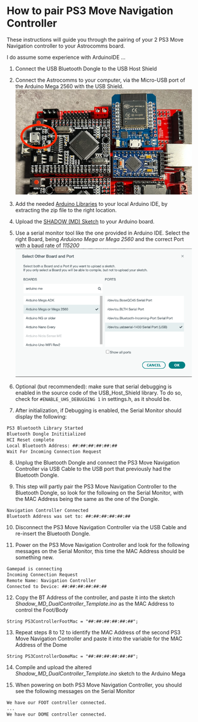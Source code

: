 # How to pair PS3 Move Navigation Controller
These instructions will guide you through the pairing of your 2 PS3 Move Navigation controller to your Astrocomms board.

I do assume some experience with ArduinoIDE ...

1. Connect the USB Bluetooth Dongle to the USB Host Shield

2. Connect the Astrocomms to your computer, via the Micro-USB port of the Arduino Mega 2560 with the USB Shield. 
![USB Port to configure PS3 Controller](./pictures/pic1.png)

3. Add the needed [Arduino Libraries](https://www.printed-droid.com/wp-content/uploads/2020/01/SHADOW_MD_Arduino_Libraries.zip) to your local Arduino IDE, by extracting the zip file to the right location.

4. Upload the [SHADOW (MD) Sketch](https://www.printed-droid.com/wp-content/uploads/2020/01/SHADOW_MD_Sketch_.zip) to your Arduino board.

5. Use a serial monitor tool like the one provided in Arduino IDE. Select the right Board, being *Arduiono Mega or Mega 2560* and the correct Port with a baud rate of *115200*
![USB Port to configure PS3 Controller](./pictures/pic2.png)

6. Optional (but recommended): make sure that serial debugging is enabled in the source code of the USB_Host_Shield library. To do so, check for `#ENABLE_UHS_DEBUGGING 1` in settings.h, as it should be.

7. After initialization, if Debugging is enabled, the Serial Monitor should display the following:
```
PS3 Bluetooth Library Started
Bluetooth Dongle Inititialized
HCI Reset complete
Local Bluetooth Address: ##:##:##:##:##:##
Wait For Incoming Connection Request
``` 

8. Unplug the Bluetooth Dongle and connect the PS3 Move Navigation Controller via USB Cable to the USB port that previously had the Bluetooth Dongle.

9. This step will partly pair the PS3 Move Navigation Controller  to the Bluetooth Dongle, so look for the following on the Serial Monitor, with the MAC Address being the same as the one of the Dongle.
```
Navigation Controller Connected
Bluetooth Address was set to: ##:##:##:##:##:##
```

10. Disconnect the PS3 Move Navigation Controller via the USB Cable and re-insert the Bluetooth Dongle.

11. Power on the PS3 Move Navigation Controller and look for the following messages on the Serial Monitor, this time the MAC Address should be something new.
```
Gamepad is connecting
Incoming Connection Request
Remote Name: Navigation Controller
Connected to Device: ##:##:##:##:##:##
```

12. Copy the BT Address of the controller, and paste it into the sketch *Shadow_MD_DualController_Template.ino* as the MAC Address to control the Foot/Body
```
String PS3ControllerFootMac = "##:##:##:##:##:##";
```

13. Repeat steps 8 to 12 to identify the MAC Address of the second PS3 Move Navigation Controller and paste it into the variable for the MAC Address of the Dome
```
String PS3ControllerDomeMac = "##:##:##:##:##:##";
```

14. Compile and upload the altered *Shadow_MD_DualController_Template.ino* sketch to the Arduino Mega

15. When powering on both PS3 Move Navigation Controller, you should see the following messages on the Serial Monitor
```
We have our FOOT controller connected.
...
We have our DOME controller connected.
```

